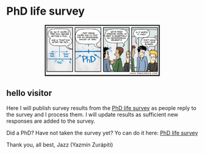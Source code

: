 # PhD life survey

<!-- ![PhD plans](./images/PhDplans.jpg "PhD plans") --> 
<!-- ![PhDInstantaneousProperty](./images/InstantaneousProperty.png=50% "PhD instantaneous property"){: .center-image} -->
<!-- <img src="./images/InstantaneousProperty.png" alt="PhDInstantaneousProperty" width="300" height="200"/> -->

<!--  this didn't work: <img style="display: block; margin-left: auto; margin-right: auto;" src="./images/InstantaneousProperty.png" alt="PhDInstantaneousProperty" width=60% > -->




<div style="text-align: center;">
  <img src="./images/InstantaneousProperty.png" alt="PhDInstantaneousProperty" width=60%>
</div>

## hello visitor

Here I will publish survey results from the [PhD life survey](https://forms.gle/4NVZAtoYY6EhQbnC8) as people reply to the survey and I process them. I will update results as sufficient new responses are added to the survey.

Did a PhD? Have not taken the survey yet? Yo can do it here: [PhD life survey](https://forms.gle/4NVZAtoYY6EhQbnC8)

Thank you, all best, 
Jazz (Yazmín Zurápiti)
